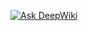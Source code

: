 [![Ask DeepWiki](https://deepwiki.com/badge.svg)](https://deepwiki.com/pariatavalaie/plantvszombis)
